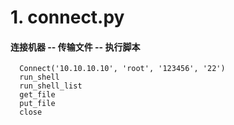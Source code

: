 # 1.  connect.py  
####  连接机器 -- 传输文件 -- 执行脚本
```
  Connect('10.10.10.10', 'root', '123456', '22')
  run_shell
  run_shell_list
  get_file
  put_file
  close
```
